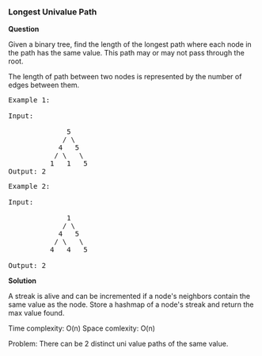 <h3>Longest Univalue Path</h3>

**Question**

Given a binary tree, find the length of the longest path where each node in the path has the same value. This path may or may not pass through the root.

The length of path between two nodes is represented by the number of edges between them.

<pre>
Example 1:

Input:

              5
             / \
            4   5
           / \   \
          1   1   5
Output: 2
</pre>

<pre>
Example 2:

Input:

              1
             / \
            4   5
           / \   \
          4   4   5

Output: 2
</pre>

**Solution**

A streak is alive and can be incremented if a node's neighbors contain the same value as the node.
Store a hashmap of a node's streak and return the max value found.

Time complexity: O(n)
Space comlexity: O(n)

Problem: There can be 2 distinct uni value paths of the same value.

